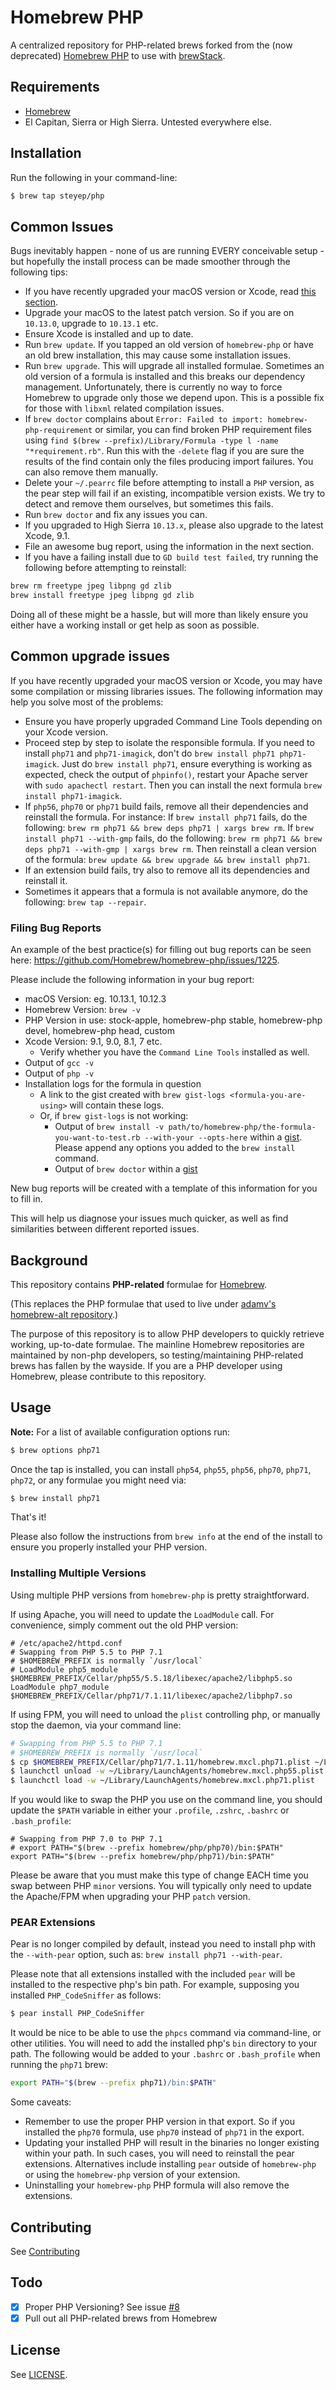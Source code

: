 # Homebrew PHP

A centralized repository for PHP-related brews forked from the (now deprecated) [Homebrew PHP](https://github.com/Homebrew/homebrew-php) to use with [brewStack](https://gist.github.com/steyep/431777908be1fc9b2198).

## Requirements

* [Homebrew](https://github.com/Homebrew/brew)
* El Capitan, Sierra or High Sierra. Untested everywhere else.

## Installation

Run the following in your command-line:

```sh
$ brew tap steyep/php
```

## Common Issues

Bugs inevitably happen - none of us are running EVERY conceivable setup - but hopefully the install process can be made smoother through the following tips:

- If you have recently upgraded your macOS version or Xcode, read [this section](#common-upgrade-issues).
- Upgrade your macOS to the latest patch version. So if you are on `10.13.0`, upgrade to `10.13.1` etc.
- Ensure Xcode is installed and up to date.
- Run `brew update`. If you tapped an old version of `homebrew-php` or have an old brew installation, this may cause some installation issues.
- Run `brew upgrade`. This will upgrade all installed formulae. Sometimes an old version of a formula is installed and this breaks our dependency management. Unfortunately, there is currently no way to force Homebrew to upgrade only those we depend upon. This is a possible fix for those with `libxml` related compilation issues.
- If `brew doctor` complains about `Error: Failed to import: homebrew-php-requirement` or similar, you can find broken PHP requirement files using `find $(brew --prefix)/Library/Formula -type l -name "*requirement.rb"`. Run this with the `-delete` flag if you are sure the results of the find contain only the files producing import failures. You can also remove them manually.
- Delete your `~/.pearrc` file before attempting to install a `PHP` version, as the pear step will fail if an existing, incompatible version exists. We try to detect and remove them ourselves, but sometimes this fails.
- Run `brew doctor` and fix any issues you can.
- If you upgraded to High Sierra `10.13.x`, please also upgrade to the latest Xcode, 9.1.
- File an awesome bug report, using the information in the next section.
- If you have a failing install due to `GD build test failed`, try running the following before attempting to reinstall:

```sh
brew rm freetype jpeg libpng gd zlib
brew install freetype jpeg libpng gd zlib
```

Doing all of these might be a hassle, but will more than likely ensure you either have a working install or get help as soon as possible.

## Common upgrade issues

If you have recently upgraded your macOS version or Xcode, you may have some compilation or missing libraries issues. The following information may help you solve most of the problems:

- Ensure you have properly upgraded Command Line Tools depending on your Xcode version.
- Proceed step by step to isolate the responsible formula. If you need to install `php71` and `php71-imagick`, don't do `brew install php71 php71-imagick`. Just do `brew install php71`, ensure everything is working as expected, check the output of `phpinfo()`, restart your Apache server with `sudo apachectl restart`. Then you can install the next formula `brew install php71-imagick`.
- If `php56`, `php70` or `php71` build fails, remove all their dependencies and reinstall the formula. For instance: If `brew install php71` fails, do the following: `brew rm php71 && brew deps php71 | xargs brew rm`. If `brew install php71 --with-gmp` fails, do the following: `brew rm php71 && brew deps php71 --with-gmp | xargs brew rm`. Then reinstall a clean version of the formula: `brew update && brew upgrade && brew install php71`.
- If an extension build fails, try also to remove all its dependencies and reinstall it.
- Sometimes it appears that a formula is not available anymore, do the following: `brew tap --repair`.

### Filing Bug Reports

An example of the best practice(s) for filling out bug reports can be seen here: https://github.com/Homebrew/homebrew-php/issues/1225.

Please include the following information in your bug report:

- macOS Version: eg. 10.13.1, 10.12.3
- Homebrew Version: `brew -v`
- PHP Version in use: stock-apple, homebrew-php stable, homebrew-php devel, homebrew-php head, custom
- Xcode Version: 9.1, 9.0, 8.1, 7 etc.
  - Verify whether you have the `Command Line Tools` installed as well.
- Output of `gcc -v`
- Output of `php -v`
- Installation logs for the formula in question
  - A link to the gist created with `brew gist-logs <formula-you-are-using>` will contain these logs.
  - Or, if `brew gist-logs` is not working:
    - Output of `brew install -v path/to/homebrew-php/the-formula-you-want-to-test.rb --with-your --opts-here` within a [gist](https://gist.github.com). Please append any options you added to the `brew install` command.
    - Output of `brew doctor` within a [gist](https://gist.github.com)

New bug reports will be created with a template of this information for you to fill in.


This will help us diagnose your issues much quicker, as well as find similarities between different reported issues.

## Background

This repository contains **PHP-related** formulae for [Homebrew](https://github.com/Homebrew/brew).

(This replaces the PHP formulae that used to live under [adamv's homebrew-alt repository](https://github.com/adamv/homebrew-alt).)

The purpose of this repository is to allow PHP developers to quickly retrieve working, up-to-date formulae. The mainline Homebrew repositories are maintained by non-php developers, so testing/maintaining PHP-related brews has fallen by the wayside. If you are a PHP developer using Homebrew, please contribute to this repository.

## Usage

**Note:** For a list of available configuration options run:

```sh
$ brew options php71
```

Once the tap is installed, you can install `php54`, `php55`, `php56`, `php70`, `php71`, `php72`, or any formulae you might need via:

```sh
$ brew install php71
```

That's it!

Please also follow the instructions from `brew info` at the end of the install to ensure you properly installed your PHP version.

### Installing Multiple Versions

Using multiple PHP versions from `homebrew-php` is pretty straightforward.

If using Apache, you will need to update the `LoadModule` call. For convenience, simply comment out the old PHP version:

```
# /etc/apache2/httpd.conf
# Swapping from PHP 5.5 to PHP 7.1
# $HOMEBREW_PREFIX is normally `/usr/local`
# LoadModule php5_module    $HOMEBREW_PREFIX/Cellar/php55/5.5.18/libexec/apache2/libphp5.so
LoadModule php7_module    $HOMEBREW_PREFIX/Cellar/php71/7.1.11/libexec/apache2/libphp7.so
```

If using FPM, you will need to unload the `plist` controlling php, or manually stop the daemon, via your command line:

```sh
# Swapping from PHP 5.5 to PHP 7.1
# $HOMEBREW_PREFIX is normally `/usr/local`
$ cp $HOMEBREW_PREFIX/Cellar/php71/7.1.11/homebrew.mxcl.php71.plist ~/Library/LaunchAgents/
$ launchctl unload -w ~/Library/LaunchAgents/homebrew.mxcl.php55.plist
$ launchctl load -w ~/Library/LaunchAgents/homebrew.mxcl.php71.plist
```

If you would like to swap the PHP you use on the command line, you should update the `$PATH` variable in either your `.profile`, `.zshrc`, `.bashrc` or `.bash_profile`:

```
# Swapping from PHP 7.0 to PHP 7.1
# export PATH="$(brew --prefix homebrew/php/php70)/bin:$PATH"
export PATH="$(brew --prefix homebrew/php/php71)/bin:$PATH"
```

Please be aware that you must make this type of change EACH time you swap between PHP `minor` versions. You will typically only need to update the Apache/FPM when upgrading your PHP `patch` version.

### PEAR Extensions

Pear is no longer compiled by default, instead you need to install php with the `--with-pear` option, such as: `brew install php71 --with-pear`.

Please note that all extensions installed with the included `pear` will be installed to the respective php's bin path. For example, supposing you installed `PHP_CodeSniffer` as follows:

```sh
$ pear install PHP_CodeSniffer
```

It would be nice to be able to use the `phpcs` command via command-line, or other utilities. You will need to add the installed php's `bin` directory to your path. The following would be added to your `.bashrc` or `.bash_profile` when running the `php71` brew:

```sh
export PATH="$(brew --prefix php71)/bin:$PATH"
```

Some caveats:

- Remember to use the proper PHP version in that export. So if you installed the `php70` formula, use `php70` instead of `php71` in the export.
- Updating your installed PHP will result in the binaries no longer existing within your path. In such cases, you will need to reinstall the pear extensions. Alternatives include installing `pear` outside of `homebrew-php` or using the `homebrew-php` version of your extension.
- Uninstalling your `homebrew-php` PHP formula will also remove the extensions.

## Contributing

See [Contributing](CONTRIBUTING.md)

## Todo

- [x] Proper PHP Versioning? See issue [#8](https://github.com/homebrew/homebrew-php/issues/8)
- [x] Pull out all PHP-related brews from Homebrew

## License

See [LICENSE](LICENSE).
